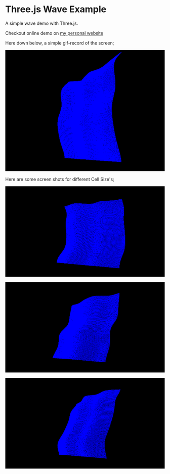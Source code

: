 Three.js Wave Example
=====================
A simple wave demo with Three.js.

Checkout online demo on 
[my personal website](http://leventdivilioglu.com/2018/wave/)

Here down below, a simple gif-record of the screen;

<p align="center">
	<img src="https://github.com/bzdgn/three.js-wave-example/blob/master/screen-shots/demo.gif" alt="game-of-life-1">
</p>

Here are some screen shots for different Cell Size's;

<p align="center">
	<img src="https://github.com/bzdgn/three.js-wave-example/blob/master/screen-shots/ss_01.png" alt="game-of-life-1">
</p>
<p align="center">
	<img src="https://github.com/bzdgn/three.js-wave-example/blob/master/screen-shots/ss_02.png" alt="game-of-life-2">
</p>
<p align="center">
	<img src="https://github.com/bzdgn/three.js-wave-example/blob/master/screen-shots/ss_03.png" alt="game-of-life-3">
</p>